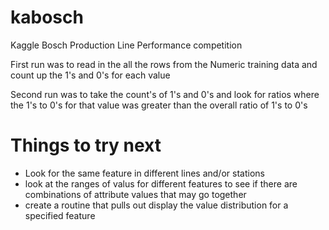 # kabosch
Kaggle Bosch Production Line Performance competition

First run was to read in the all the rows from the Numeric training data
and count up the 1's and 0's for each value

Second run was to take the count's of 1's and 0's and look for ratios
where the 1's to 0's for that value was greater than the overall ratio of
1's to 0's

Things to try next
==================
* Look for the same feature in different lines and/or stations
* look at the ranges of valus for different features to see if there
  are combinations of attribute values that may go together
* create a routine that pulls out display the value distribution
  for a specified feature

